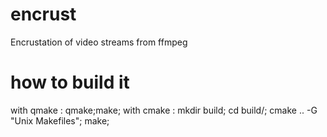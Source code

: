 encrust
=======

Encrustation of video streams from ffmpeg

how to build it
==============
with qmake : qmake;make;
with cmake : mkdir build; cd build/; cmake .. -G "Unix Makefiles"; make;
